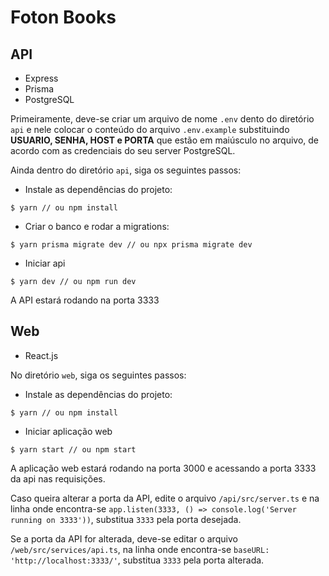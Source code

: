 # Foton Books

## API

- Express
- Prisma
- PostgreSQL

Primeiramente, deve-se criar um arquivo de nome `.env` dento do diretório `api` e nele colocar o conteúdo do arquivo `.env.example` substituindo **USUARIO, SENHA, HOST e PORTA** que estão em maiúsculo no arquivo, de acordo com as credenciais do seu server PostgreSQL.

Ainda dentro do diretório `api`, siga os seguintes passos:
 
- Instale as dependências do projeto:

```shell
$ yarn // ou npm install
```

- Criar o banco e rodar a migrations:

```shell
$ yarn prisma migrate dev // ou npx prisma migrate dev
```

- Iniciar api

```shell
$ yarn dev // ou npm run dev
```

A API estará rodando na porta 3333

## Web

- React.js
  
No diretório `web`, siga os seguintes passos:
 
- Instale as dependências do projeto:

```shell
$ yarn // ou npm install
```
- Iniciar aplicação web

```shell
$ yarn start // ou npm start
```

A aplicação web estará rodando na porta 3000 e acessando a porta 3333 da api nas requisições.

Caso queira alterar a porta da API, edite o arquivo `/api/src/server.ts` e na linha onde encontra-se `app.listen(3333, () => console.log('Server running on 3333'))`, substitua `3333` pela porta desejada.

Se a porta da API for alterada, deve-se editar o arquivo `/web/src/services/api.ts`, na linha onde encontra-se `baseURL: 'http://localhost:3333/'`, substitua `3333` pela porta alterada.